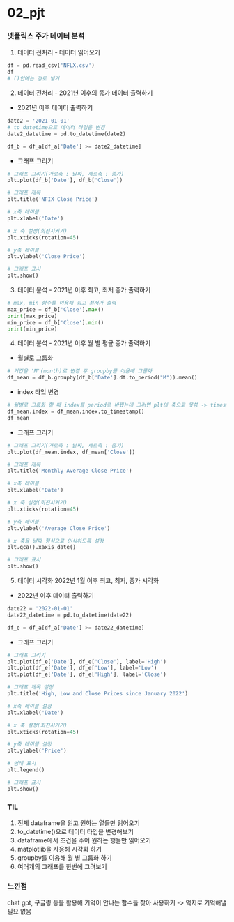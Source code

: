# 02_pjt

### 넷플릭스 주가 데이터 분석

1. 데이터 전처리 - 데이터 읽어오기
```python
df = pd.read_csv('NFLX.csv')
df
# ()안에는 경로 넣기
```

2. 데이터 전처리 - 2021년 이후의 종가 데이터 출력하기

  - 2021년 이후 데이터 출력하기
```python
date2 = '2021-01-01'
# to_datetime으로 데이터 타입을 변경
date2_datetime = pd.to_datetime(date2)

df_b = df_a[df_a['Date'] >= date2_datetime]

```

- 그래프 그리기 
```python
# 그래프 그리기(가로축 : 날짜, 세로축 : 종가)
plt.plot(df_b['Date'], df_b['Close'])

# 그래프 제목
plt.title('NFIX Close Price')

# x축 레이블
plt.xlabel('Date')

# x 축 설정(회전시키기)
plt.xticks(rotation=45)

# y축 레이블
plt.ylabel('Close Price')

# 그래프 표시
plt.show()
```

3. 데이터 분석 - 2021년 이후 최고, 최저 종가 출력하기
```python
# max, min 함수를 이용해 최고 최저가 출력
max_price = df_b['Close'].max()
print(max_price)
min_price = df_b['Close'].min()
print(min_price)
```

4. 데이터 분석 - 2021년 이후 월 별 평균 종가 출력하기

- 월별로 그룹화
```python
# 기간을 'M'(month)로 변경 후 groupby를 이용해 그룹화 
df_mean = df_b.groupby(df_b['Date'].dt.to_period("M")).mean()
```

- index 타입 변경
```python
# 월별로 그룹화 할 때 index를 period로 바꿨는데 그러면 plt의 축으로 못씀 -> timestamp로 변경
df_mean.index = df_mean.index.to_timestamp()
df_mean
```

- 그래프 그리기
```python
# 그래프 그리기(가로축 : 날짜, 세로축 : 종가)
plt.plot(df_mean.index, df_mean['Close'])

# 그래프 제목
plt.title('Monthly Average Close Price')

# x축 레이블
plt.xlabel('Date')

# x 축 설정(회전시키기)
plt.xticks(rotation=45)

# y축 레이블
plt.ylabel('Average Close Price')

# x 축을 날짜 형식으로 인식하도록 설정
plt.gca().xaxis_date()

# 그래프 표시
plt.show()
```

5. 데이터 시각화 2022년 1월 이후 최고, 최저, 종가 시각화

- 2022년 이후 데이터 출력하기
```python
date22 = '2022-01-01'
date22_datetime = pd.to_datetime(date22)

df_e = df_a[df_a['Date'] >= date22_datetime]
```

- 그래프 그리기
```python
# 그래프 그리기
plt.plot(df_e['Date'], df_e['Close'], label='High')
plt.plot(df_e['Date'], df_e['Low'], label='Low')
plt.plot(df_e['Date'], df_e['High'], label='Close')

# 그래프 제목 설정
plt.title('High, Low and Close Prices since January 2022')

# x축 레이블 설정
plt.xlabel('Date')

# x 축 설정(회전시키기)
plt.xticks(rotation=45)

# y축 레이블 설정
plt.ylabel('Price')

# 범례 표시
plt.legend()

# 그래프 표시
plt.show()
```

### TIL

1. 전체 dataframe을 읽고 원하는 열들만 읽어오기
2. to_datetime()으로 데이터 타입을 변경해보기
3. dataframe에서 조건을 주어 원하는 행들만 읽어오기
4. matplotlib을 사용해 시각화 하기
5. groupby를 이용해 월 별 그룹화 하기
6. 여러개의 그래프를 한번에 그려보기

### 느낀점

chat gpt, 구글링 등을 활용해 기억이 안나는 함수들 찾아 사용하기 -> 억지로 기억해낼 필요 없음

